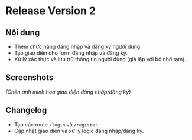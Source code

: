 # Release Version 2

## Nội dung
- Thêm chức năng đăng nhập và đăng ký người dùng.
- Tạo giao diện cho form đăng nhập và đăng ký.
- Xử lý xác thực và lưu trữ thông tin người dùng (giả lập với bộ nhớ tạm).

## Screenshots
*(Chèn ảnh minh họa giao diện đăng nhập/đăng ký)*

## Changelog
- Tạo các route `/login` và `/register`.
- Cập nhật giao diện và xử lý logic đăng nhập/đăng ký.
